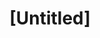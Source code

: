 ---
pid: llp54
title: "[Untitled]"
location_transcription: 
coordinates: "[-75.163551281428, 39.955247364756]"
zipcode: '19116'
gen_neighborhood: Northeast Philadelphia
neighborhood: Somerton,Bustleton
outside_phl: 
age: '11'
age_range: 6-13
instagram: 
image_file_name: llp_54.jpg
proposal_transcription: 
topic: Unknown
topic_summary: '0'
type: Other No Form
keywords_other: blank
credit: Hanna Shyvilka
image_labels: 
twitter: 
facebook: 
permalink: "/monuments/llp54/"
layout: item-page
---